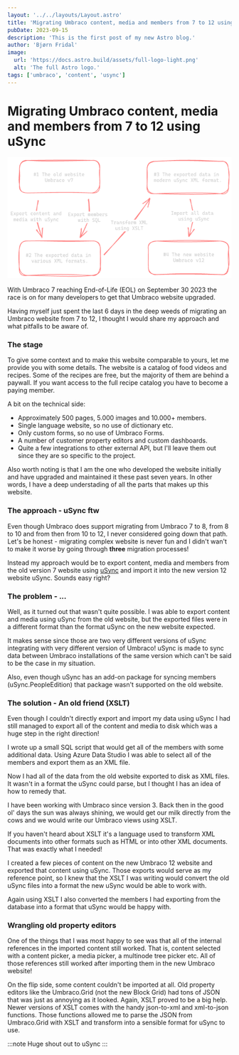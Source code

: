 ```yaml
---
layout: '../../layouts/Layout.astro'
title: 'Migrating Umbraco content, media and members from 7 to 12 using uSync'
pubDate: 2023-09-15
description: 'This is the first post of my new Astro blog.'
author: 'Bjørn Fridal'
image:
  url: 'https://docs.astro.build/assets/full-logo-light.png'
  alt: 'The full Astro logo.'
tags: ['umbraco', 'content', 'usync']
---
```


# Migrating Umbraco content, media and members from 7 to 12 using uSync

![](../../assets/migrating-umbraco-content-with-usync.png)

With Umbraco 7 reaching End-of-Life (EOL) on September 30 2023 the race is on for many developers to get that Umbraco website upgraded.

Having myself just spent the last 6 days in the deep weeds of migrating an Umbraco website from 7 to 12, I thought I would share my approach and what pitfalls to be aware of.

### The stage

To give some context and to make this website comparable to yours, let me provide you with some details. The website is a catalog of food videos and recipes. Some of the recipes are free, but the majority of them are behind a paywall. If you want access to the full recipe catalog you have to become a paying member.

A bit on the technical side:

- Approximately 500 pages, 5.000 images and 10.000+ members.
- Single language website, so no use of dictionary etc.
- Only custom forms, so no use of Umbraco Forms.
- A number of customer property editors and custom dashboards.
- Quite a few integrations to other external API, but I'll leave them out since they are so specific to the project.

Also worth noting is that I am the one who developed the website initially and have upgraded and maintained it these past seven years. In other words, I have a deep understading of all the parts that makes up this website.

### The approach - uSync ftw

Even though Umbraco does support migrating from Umbraco 7 to 8, from 8 to 10 and from then from 10 to 12, I never considered going down that path. Let's be honest - migrating complex website is never fun and I didn't wan't to make it worse by going through **three** migration processes!

Instead my approach would be to export content, media and members from the old version 7 website using [uSync](https://our.umbraco.com/packages/developer-tools/usync/) and import it into the new version 12 website uSync. Sounds easy right?

### The problem - ...

Well, as it turned out that wasn't quite possible. I was able to export content and media using uSync from the old website, but the exported files were in a different format than the format uSync on the new website expected.

It makes sense since those are two very different versions of uSync integrating with very different version of Umbraco! uSync is made to sync data between Umbraco installations of the same version which can't be said to be the case in my situation.

Also, even though uSync has an add-on package for syncing members (uSync.PeopleEdition) that package wasn't supported on the old website.

### The solution - An old friend (XSLT)

Even though I couldn't directly export and import my data using uSync I had still managed to export all of the content and media to disk which was a huge step in the right direction!

I wrote up a small SQL script that would get all of the members with some additional data. Using Azure Data Studio I was able to select all of the members and export them as an XML file.

Now I had all of the data from the old website exported to disk as XML files. It wasn't in a format the uSync could parse, but I thought I has an idea of how to remedy that.

I have been working with Umbraco since version 3. Back then in the good ol' days the sun was always shining, we would get our milk directly from the cows and we would write our Umbraco views using XSLT.

If you haven't heard about XSLT it's a language used to transform XML documents into other formats such as HTML or into other XML documents. That was exactly what I needed!

I created a few pieces of content on the new Umbraco 12 website and exported that content using uSync. Those exports would serve as my reference point, so I knew that the XSLT I was writing would convert the old uSync files into a format the new uSync would be able to work with.

Again using XSLT I also converted the members I had exporting from the database into a format that uSync would be happy with.

### Wrangling old property editors

One of the things that I was most happy to see was that all of the internal references in the imported content still worked. That is, content selected with a content picker, a media picker, a multinode tree picker etc. All of those references still worked after importing them in the new Umbraco website!

On the flip side, some content couldn't be imported at all. Old property editors like the Umbraco.Grid (not the new Block Grid) had tons of JSON that was just as annoying as it looked. Again, XSLT proved to be a big help. Newer versions of XSLT comes with the handy json-to-xml and xml-to-json functions. Those functions allowed me to parse the JSON from Umbraco.Grid with XSLT and transform into a sensible format for uSync to use.

:::note
Huge shout out to uSync
:::
